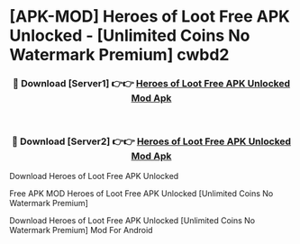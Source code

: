 # [APK-MOD] Heroes of Loot Free APK Unlocked - [Unlimited Coins No Watermark Premium] cwbd2



<div align="center">
<h3>🔴 Download [Server1] 👉👉 <a href="https://momento.my/?title=Heroes_of_Loot_Free_APK_Unlocked">Heroes of Loot Free APK Unlocked Mod Apk</a></h3><br>

<h3>🔴 Download [Server2] 👉👉 <a href="https://momento.my/?title=Heroes_of_Loot_Free_APK_Unlocked">Heroes of Loot Free APK Unlocked Mod Apk</a></h3>
</div>



Download Heroes of Loot Free APK Unlocked 

Free APK MOD Heroes of Loot Free APK Unlocked [Unlimited Coins No Watermark Premium]

Download Heroes of Loot Free APK Unlocked [Unlimited Coins No Watermark Premium] Mod For Android
